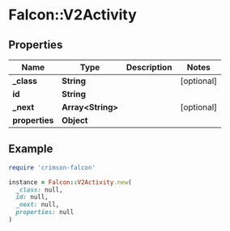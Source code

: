 # Falcon::V2Activity

## Properties

| Name | Type | Description | Notes |
| ---- | ---- | ----------- | ----- |
| **_class** | **String** |  | [optional] |
| **id** | **String** |  |  |
| **_next** | **Array&lt;String&gt;** |  | [optional] |
| **properties** | **Object** |  |  |

## Example

```ruby
require 'crimson-falcon'

instance = Falcon::V2Activity.new(
  _class: null,
  id: null,
  _next: null,
  properties: null
)
```

